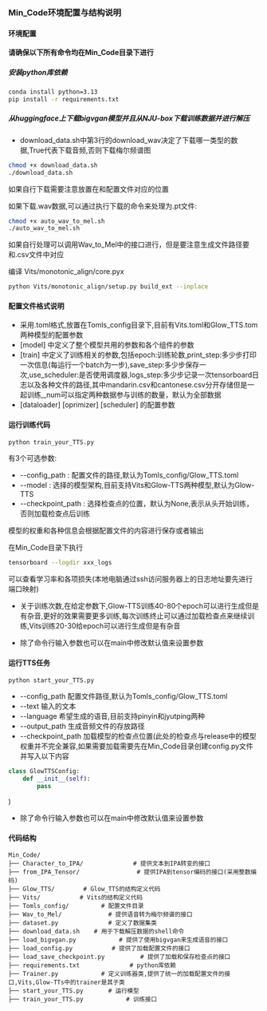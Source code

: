 ### Min_Code环境配置与结构说明
#### 环境配置
**请确保以下所有命令均在Min_Code目录下进行**

##### 安装python库依赖
```bash
conda install python=3.13
pip install -r requirements.txt
```

##### 从huggingface上下载bigvgan模型并且从NJU-box下载训练数据并进行解压
- download_data.sh中第3行的download_wav决定了下载哪一类型的数据,True代表下载音频,否则下载梅尔频谱图
```bash
chmod +x download_data.sh
./download_data.sh
```
如果自行下载需要注意放置在和配置文件对应的位置

如果下载.wav数据,可以通过执行下载的命令来处理为.pt文件:
```bash
chmod +x auto_wav_to_mel.sh
./auto_wav_to_mel.sh
```
如果自行处理可以调用Wav_to_Mel中的接口进行，但是要注意生成文件路径要和.csv文件中对应

编译 Vits/monotonic_align/core.pyx 
```bash
python Vits/monotonic_align/setup.py build_ext --inplace
```

#### 配置文件格式说明
- 采用.toml格式,放置在Tomls_config目录下,目前有Vits.toml和Glow_TTS.tom两种模型的配置参数
- [model] 中定义了整个模型共用的参数和各个组件的参数
- [train] 中定义了训练相关的参数,包括epoch:训练轮数,print_step:多少步打印一次信息(每运行一个batch为一步),save_step:多少步保存一次,use_scheduler:是否使用调度器,logs_step:多少步记录一次tensorboard日志以及各种文件的路径,其中mandarin.csv和cantonese.csv分开存储但是一起训练,_num可以指定两种数据参与训练的数量，默认为全部数据
- [dataloader] [oprimizer] [scheduler] 的配置参数

#### 运行训练代码
```bash
python train_your_TTS.py
```

有3个可选参数:
- --config_path : 配置文件的路径,默认为Tomls_config/Glow_TTS.toml
- --model : 选择的模型架构,目前支持Vits和Glow-TTS两种模型,默认为Glow-TTS
- --checkpoint_path : 选择检查点的位置，默认为None,表示从头开始训练，否则加载检查点后训练

模型的权重和各种信息会根据配置文件的内容进行保存或者输出

在Min_Code目录下执行
```bash
tensorboard --logdir xxx_logs
```
可以查看学习率和各项损失(本地电脑通过ssh访问服务器上的日志地址要先进行端口映射)

- 关于训练次数,在给定参数下,Glow-TTS训练40-80个epoch可以进行生成但是有杂音,更好的效果需要更多训练,每次训练终止可以通过加载检查点来继续训练,Vits训练20-30给epoch可以进行生成但是有杂音

- 除了命令行输入参数也可以在main中修改默认值来设置参数

#### 运行TTS任务
```bash
python start_your_TTS.py 
```
- --config_path 配置文件路径,默认为Tomls_config/Glow_TTS.toml
- --text 输入的文本
- --language 希望生成的语音,目前支持pinyin和jyutping两种
- --output_path 生成音频文件的存放路径
- --checkpoint_path 加载模型的检查点位置(此处的检查点与release中的模型权重并不完全兼容,如果需要加载需要先在Min_Code目录创建config.py文件并写入以下内容
```python
class GlowTTSConfig:
    def __init__(self):
        pass
```
)
- 除了命令行输入参数也可以在main中修改默认值来设置参数

#### 代码结构
```
Min_Code/
├── Character_to_IPA/              # 提供文本到IPA转变的接口
├── from_IPA_Tensor/                # 提供IPA到tensor编码的接口(采用整数编码)
├── Glow_TTS/        # Glow_TTS的结构定义代码
├── Vits/           # Vits的结构定义代码
├── Tomls_config/         # 配置文件目录
├── Wav_to_Mel/             # 提供语音转为梅尔频谱的接口
├── dataset.py              # 定义了数据集类
├── download_data.sh    # 用于下载解压数据的shell命令
├── load_bigvgan.py            # 提供了使用bigvgan来生成语音的接口
├── load_config.py           # 提供了加载配置文件的接口
├── load_save_checkpoint.py          # 提供了加载和保存检查点的接口
├── requirements.txt              # python库依赖
├── Trainer.py            # 定义训练器类,提供了统一的加载配置文件的接口,Vits,Glow-TTs中的trainer是其子类
├── start_your_TTS.py       # 运行模型
├── train_your_TTS.py            # 训练接口
```
